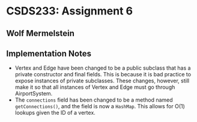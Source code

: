 # CSDS233: Assignment 6
## Wolf Mermelstein

## Implementation Notes
* Vertex and Edge have been changed to be a public subclass that has a private constructor and final fields. This is because it is bad practice to expose instances of private subclasses. These changes, however, still make it so that all instances of Vertex and Edge must go through AirportSystem.
* The `connections` field has been changed to be a method named `getConnections()`, and the field is now a `HashMap`. This allows for O(1) lookups given the ID of a vertex.
